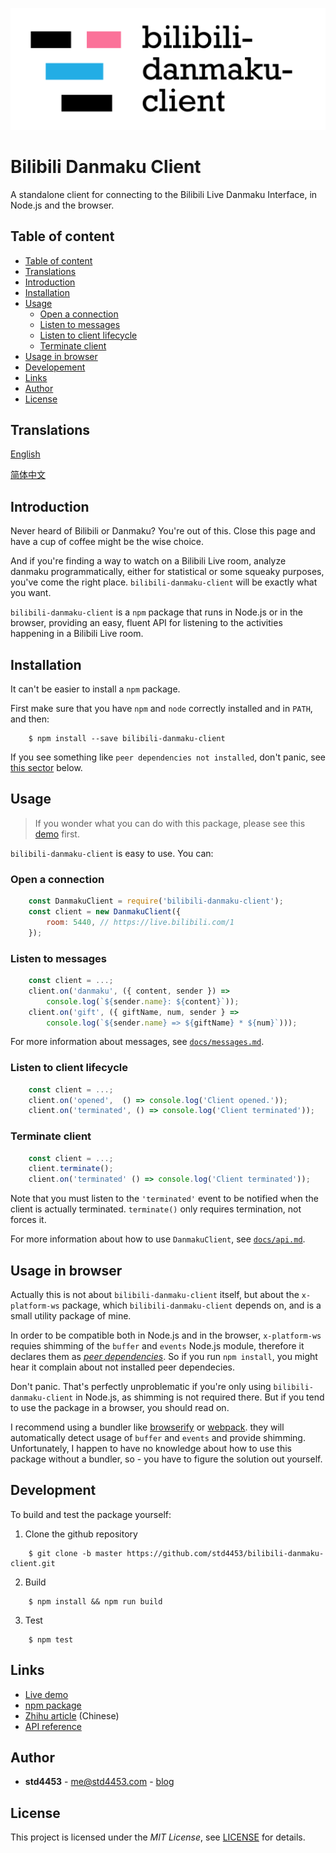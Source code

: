 ![Header image](/assets/header.svg)

# Bilibili Danmaku Client

A standalone client for connecting to the Bilibili Live Danmaku Interface, in Node.js and the browser.

## Table of content

- [Table of content](#table-of-content)
- [Translations](#translations)
- [Introduction](#introduction)
- [Installation](#installation)
- [Usage](#usage)
    - [Open a connection](#open-a-connection)
    - [Listen to messages](#listen-to-messages)
    - [Listen to client lifecycle](#listen-to-client-lifecycle)
    - [Terminate client](#terminate-client)
- [Usage in browser](#usage-in-browser)
- [Developement](#development)
- [Links](#links)
- [Author](#author)
- [License](#license)

## Translations

[English](https://github.com/std4453/bilibili-danmaku-client/blob/master/README.md)

[简体中文](https://github.com/std4453/bilibili-danmaku-client/blob/master/README.zh-cn.md)

## Introduction

Never heard of Bilibili or Danmaku? You're out of this. Close this page and have a cup of coffee might be the wise choice.

And if you're finding a way to watch on a Bilibili Live room, analyze danmaku programmatically, either for statistical or some squeaky purposes, you've come the right place. `bilibili-danmaku-client` will be exactly what you want.

`bilibili-danmaku-client` is a `npm` package that runs in Node.js or in the browser, providing an easy, fluent API for listening to the activities happening in a Bilibili Live room.

## Installation

It can't be easier to install a `npm` package.

First make sure that you have `npm` and `node` correctly installed and in `PATH`, and then:

```console
    $ npm install --save bilibili-danmaku-client
```

If you see something like `peer dependencies not installed`, don't panic, see [this sector](#usage-in-browser) below.

## Usage

> If you wonder what you can do with this package, please see this [demo](https://std4453.github.io/bilibili-danmaku-client) first.

`bilibili-danmaku-client` is easy to use. You can:

### Open a connection

```javascript
    const DanmakuClient = require('bilibili-danmaku-client');
    const client = new DanmakuClient({
        room: 5440, // https://live.bilibili.com/1
    });
```

### Listen to messages

```javascript
    const client = ...;
    client.on('danmaku', ({ content, sender }) =>
        console.log(`${sender.name}: ${content}`));
    client.on('gift', ({ giftName, num, sender } =>
        console.log(`${sender.name} => ${giftName} * ${num}`)));
```

For more information about messages, see [`docs/messages.md`](https://github.com/std4453/bilibili-danmaku-client/blob/master/docs/messages.md).

### Listen to client lifecycle

```javascript
    const client = ...;
    client.on('opened',  () => console.log('Client opened.'));
    client.on('terminated', () => console.log('Client terminated'));
```

### Terminate client

```javascript
    const client = ...;
    client.terminate();
    client.on('terminated' () => console.log('Client terminated'));
```

Note that you must listen to the `'terminated'` event to be notified when the client is actually terminated. `terminate()` only requires termination, not forces it.

For more information about how to use `DanmakuClient`, see [`docs/api.md`](https://github.com/std4453/bilibili-danmaku-client/blob/master/docs/api.md).

## Usage in browser

Actually this is not about `bilibili-danmaku-client` itself, but about the `x-platform-ws` package, which `bilibili-danmaku-client` depends on, and is a small utility package of mine.

In order to be compatible both in Node.js and in the browser, `x-platform-ws` requies shimming of the `buffer` and `events` Node.js module, therefore it declares them as [_peer dependencies_](https://nodejs.org/en/blog/npm/peer-dependencies/). So if you run `npm install`, you might hear it complain about not installed peer dependecies.

Don't panic. That's perfectly unproblematic if you're only using `bilibili-danmaku-client` in Node.js, as shimming is not required there. But if you tend to use the package in a browser, you should read on.

I recommend using a bundler like [browserify](https://browserify.org/) or [webpack](https://webpack.js.org/). they will automatically detect usage of `buffer` and `events` and provide shimming. Unfortunately, I happen to have no knowledge about how to use this package without a bundler, so - you have to figure the solution out yourself.

## Development

To build and test the package yourself:

1. Clone the github repository

```console
    $ git clone -b master https://github.com/std4453/bilibili-danmaku-client.git
```

2. Build

```console
    $ npm install && npm run build
```

3. Test

```console
    $ npm test
```

## Links

- [Live demo](https://std4453.github.io/bilibili-danmaku-client)
- [npm package](https://www.npmjs.com/package/bilibili-danmaku-client)
- [Zhihu article](https://zhuanlan.zhihu.com/p/37874066) (Chinese)
- [API reference](https://github.com/std4453/bilibili-danmaku-client/blob/master/docs/api.md)

## Author

- __std4453__ - [me@std4453.com](mailto:me@std4453.com) - [blog](http://blog.std4453.com)

## License

This project is licensed under the _MIT License_, see [LICENSE](https://github.com/std4453/bilibili-danmaku-client/blob/master/LICENSE) for details.
